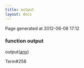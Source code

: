 ```yaml
---
title: output
layout: docs
---
```


<div class="bottom_right_note">Page generated at 2012-06-08 17:12</div>
<h3><span class="minor">function</span> output</h3>

output(<a href="/docs/any.html">any</a>)
<p></p>

<p><span class="extra_minor">Term#258</span></p>
